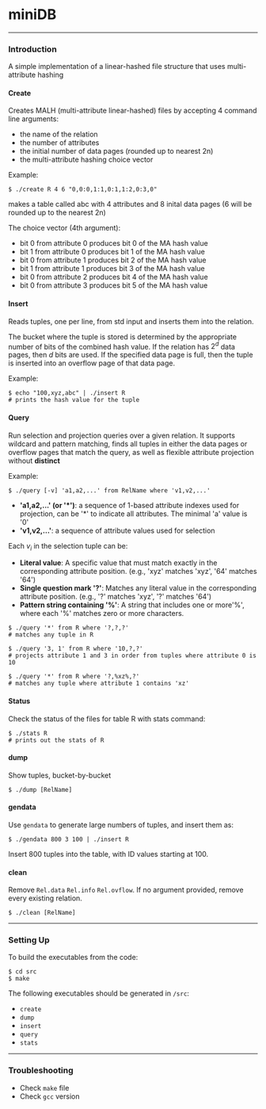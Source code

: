 # miniDB

---

### Introduction
A simple implementation of a linear-hashed file structure that uses multi-attribute hashing

#### Create

Creates MALH (multi-attribute linear-hashed) files by accepting 4 command line arguments:
- the name of the relation
- the number of attributes
- the initial number of data pages (rounded up to nearest 2n)
- the multi-attribute hashing choice vector

Example:
```shell
$ ./create R 4 6 "0,0:0,1:1,0:1,1:2,0:3,0"
```
makes a table called abc with 4 attributes and 8 inital data pages (6 will be rounded up to the nearest 2n)

The choice vector (4th argument):
- bit 0 from attribute 0 produces bit 0 of the MA hash value
- bit 1 from attribute 0 produces bit 1 of the MA hash value
- bit 0 from attribute 1 produces bit 2 of the MA hash value
- bit 1 from attribute 1 produces bit 3 of the MA hash value
- bit 0 from attribute 2 produces bit 4 of the MA hash value
- bit 0 from attribute 3 produces bit 5 of the MA hash value

#### Insert

Reads tuples, one per line, from std input and inserts them into the relation.

The bucket where the tuple is stored is determined by the appropriate number of bits of the combined hash value. If the relation has $2^d$ data pages, then $d$ bits are used. If the specified data page is full, then the tuple is inserted into an overflow page of that data page.

Example:

```shell
$ echo "100,xyz,abc" | ./insert R
# prints the hash value for the tuple
```

#### Query

Run selection and projection queries over a given relation. It supports wildcard and pattern matching, finds all tuples in either the data pages or overflow pages that match the query, as well as flexible attribute projection without **distinct**

Example:

```shell
$ ./query [-v] 'a1,a2,...' from RelName where 'v1,v2,...'
```
- **'a1,a2,...' (or '\*')**: a sequence of 1-based attribute indexes used for projection, can be '\*' to indicate all attributes. The minimal 'a' value is '0'
- **'v1,v2,...'**: a sequence of attribute values used for selection

Each $v_i$ in the selection tuple can be:
- **Literal value**: A specific value that must match exactly in the corresponding attribute position. (e.g., 'xyz' matches 'xyz', '64' matches '64')
- **Single question mark '?'**: Matches any literal value in the corresponding attribute position. (e.g., '?' matches 'xyz', '?' matches '64')
- **Pattern string containing '%'**: A string that includes one or more'%', where each '%' matches zero or more characters.

```shell
$ ./query '*' from R where '?,?,?'
# matches any tuple in R

$ ./query '3, 1' from R where '10,?,?'
# projects attribute 1 and 3 in order from tuples where attribute 0 is 10

$ ./query '*' from R where '?,%xz%,?'
# matches any tuple where attribute 1 contains 'xz'
```

#### Status

Check the status of the files for table R with stats command:
```shell
$ ./stats R
# prints out the stats of R
```

#### dump

Show tuples, bucket-by-bucket
```shell
$ ./dump [RelName]
```
#### gendata

Use `gendata` to generate large numbers of tuples, and insert them as:

```shell
$ ./gendata 800 3 100 | ./insert R
```

Insert 800 tuples into the table, with ID values starting at 100.

#### clean

Remove `Rel.data` `Rel.info` `Rel.ovflow`. If no argument provided, remove every existing relation.


```shell
$ ./clean [RelName]
```

---

### Setting Up

To build the executables from the code:
```shell
$ cd src
$ make
```

The following executables should be generated in `/src`:
- `create`
- `dump`
- `insert`
- `query`
- `stats`

---

### Troubleshooting
- Check `make` file
- Check `gcc` version